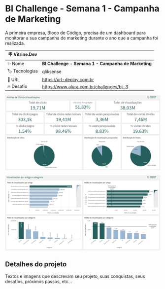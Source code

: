 # BI Challenge - Semana 1 - Campanha de Marketing
A primeira empresa, Bloco de Código, precisa de um dashboard para monitorar a sua campanha de marketing durante o ano que a campanha foi realizada.

| :placard: Vitrine.Dev |     |
| -------------  | --- |
| :sparkles: Nome        | **BI Challenge - Semana 1 - Campanha de Marketing**
| :label: Tecnologias | qliksense
| :rocket: URL         | https://url-deploy.com.br
| :fire: Desafio     | https://www.alura.com.br/challenges/bi-3

<!-- Inserir imagem com a #vitrinedev ao final do link -->
![](https://github.com/Gabrieltkg/Challenge_BI_VitrineDev/blob/main/Painel%201%20-%20An%C3%A1lise%20de%20clicks%20e%20visualiza%C3%A7%C3%B5es.png#vitrinedev)

![](https://github.com/Gabrieltkg/Challenge_BI_VitrineDev/blob/main/Painel%202%20-%20Visualiza%C3%A7%C3%B5es%20por%20artigo%20e%20categoriaA.png)

## Detalhes do projeto

Textos e imagens que descrevam seu projeto, suas conquistas, seus desafios, próximos passos, etc...
